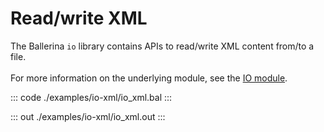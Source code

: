 # Read/write XML

The Ballerina `io` library contains APIs to read/write XML content from/to a file.<br/><br/>
For more information on the underlying module, 
see the [IO module](https://docs.central.ballerina.io/ballerina/io/latest/).

::: code ./examples/io-xml/io_xml.bal :::

::: out ./examples/io-xml/io_xml.out :::
